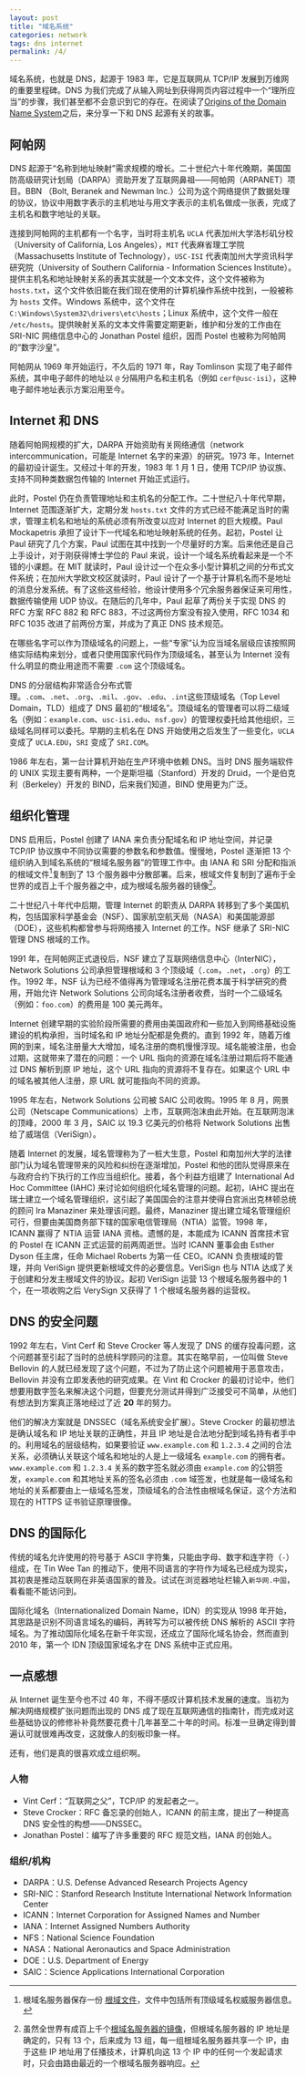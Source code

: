 ```yaml
---
layout: post
title: "域名系统"
categories: network
tags: dns internet
permalink: /4/
---
```



域名系统，也就是 DNS，起源于 1983 年，它是互联网从 TCP/IP 发展到万维网的重要里程碑。DNS 为我们完成了从输入网址到获得网页内容过程中一个“理所应当”的步骤，我们甚至都不会意识到它的存在。在阅读了[Origins of the Domain Name System](https://ieeexplore.ieee.org/document/8700196)之后，来分享一下和 DNS 起源有关的故事。

## 阿帕网

DNS 起源于“名称到地址映射”需求规模的增长。二十世纪六十年代晚期，美国国防高级研究计划局（DARPA）资助开发了互联网鼻祖——阿帕网（ARPANET）项目。BBN （Bolt, Beranek and Newman Inc.）公司为这个网络提供了数据处理的协议，协议中用数字表示的主机地址与用文字表示的主机名做成一张表，完成了主机名和数字地址的关联。

连接到阿帕网的主机都有一个名字，当时将主机名 `UCLA` 代表加州大学洛杉矶分校（University of California, Los Angeles），`MIT` 代表麻省理工学院（Massachusetts Institute of Technology），`USC-ISI` 代表南加州大学资讯科学研究院（University of Southern California - Information Sciences Institute）。提供主机名和地址映射关系的表其实就是一个文本文件，这个文件被称为 `hosts.txt`，这个文件依旧能在我们现在使用的计算机操作系统中找到，一般被称为 `hosts` 文件。Windows 系统中，这个文件在 `C:\Windows\System32\drivers\etc\hosts`；Linux 系统中，这个文件一般在 `/etc/hosts`。提供映射关系的文本文件需要定期更新，维护和分发的工作由在 SRI-NIC 网络信息中心的 Jonathan Postel 组织，因而 Postel 也被称为阿帕网的“数字沙皇”。

阿帕网从 1969 年开始运行，不久后的 1971 年，Ray Tomlinson 实现了电子邮件系统，其中电子邮件的地址以 `@` 分隔用户名和主机名（例如 `cerf@usc-isi`），这种电子邮件地址表示方案沿用至今。

## Internet 和 DNS
随着阿帕网规模的扩大，DARPA 开始资助有关网络通信（network intercommunication，可能是 Internet 名字的来源）的研究。1973 年，Internet 的最初设计诞生。又经过十年的开发，1983 年 1 月 1 日，使用 TCP/IP 协议族、支持不同种类数据包传输的 Internet 开始正式运行。

此时，Postel 仍在负责管理地址和主机名的分配工作。二十世纪八十年代早期，Internet 范围逐渐扩大，定期分发 `hosts.txt` 文件的方式已经不能满足当时的需求，管理主机名和地址的系统必须有所改变以应对 Internet 的巨大规模。Paul Mockapetris 承担了设计下一代域名和地址映射系统的任务。起初，Postel 让 Paul 研究了几个方案，Paul 试图在其中找到一个尽量好的方案。后来他还是自己上手设计，对于刚获得博士学位的 Paul 来说，设计一个域名系统看起来是一个不错的小课题。在 MIT 就读时，Paul 设计过一个在众多小型计算机之间的分布式文件系统；在加州大学欧文校区就读时，Paul 设计了一个基于计算机名而不是地址的消息分发系统。有了这些这些经验，他设计使用多个冗余服务器保证来可用性，数据传输使用 UDP 协议。在随后的几年中，Paul 起草了两份关于实现 DNS 的 RFC 方案 RFC 882 和 RFC 883，不过这两份方案没有投入使用，RFC 1034 和 RFC 1035 改进了前两份方案，并成为了真正 DNS 技术规范。

在哪些名字可以作为顶级域名的问题上，一些“专家”认为应当域名层级应该按照网络实际结构来划分，或者只使用国家代码作为顶级域名，甚至认为 Internet 没有什么明显的商业用途而不需要 `.com` 这个顶级域名。

DNS 的分层结构非常适合分布式管理。`.com`、`.net`、`.org`、`.mil`、`.gov`、`.edu`、`.int`这些顶级域名（Top Level Domain，TLD）组成了 DNS 最初的“根域名”。顶级域名的管理者可以将二级域名（例如：`example.com`、`usc-isi.edu`、`nsf.gov`）的管理权委托给其他组织，三级域名同样可以委托。早期的主机名在 DNS 开始使用之后发生了一些变化，`UCLA` 变成了 `UCLA.EDU`，`SRI` 变成了 `SRI.COM`。

1986 年左右，第一台计算机开始在生产环境中依赖 DNS。当时 DNS 服务端软件的 UNIX 实现主要有两种，一个是斯坦福（Stanford）开发的 Druid，一个是伯克利（Berkeley）开发的 BIND，后来我们知道，BIND 使用更为广泛。

## 组织化管理
DNS 启用后，Postel 创建了 IANA 来负责分配域名和 IP 地址空间，并记录 TCP/IP 协议族中不同协议需要的参数名和参数值。慢慢地，Postel 逐渐把 13 个组织纳入到域名系统的“根域名服务器”的管理工作中。由 IANA 和 SRI 分配和指派的根域文件[^1]复制到了 13 个服务器中分散部署。后来，根域文件复制到了遍布于全世界的成百上千个服务器之中，成为根域名服务器的镜像[^2]。

二十世纪八十年代中后期，管理 Internet 的职责从 DARPA 转移到了多个美国机构，包括国家科学基金会（NSF）、国家航空航天局（NASA）和美国能源部（DOE），这些机构都曾参与将网络接入 Internet 的工作。NSF 继承了 SRI-NIC 管理 DNS 根域的工作。

1991 年，在阿帕网正式退役后，NSF 建立了互联网络信息中心（InterNIC），Network Solutions 公司承担管理根域和 3 个顶级域（`.com`，`.net`，`.org`）的工作。1992 年，NSF 认为已经不值得再为管理域名注册花费本属于科学研究的费用，开始允许 Network Solutions 公司向域名注册者收费，当时一个二级域名（例如：`foo.com`）的费用是 100 美元两年。

Internet 创建早期的实验阶段所需要的费用由美国政府和一些加入到网络基础设施建设的机构承担，当时域名和 IP 地址分配都是免费的。直到 1992 年，随着万维网的到来，域名注册量大大增加，域名注册的商机慢慢浮现。域名能被注册，也会过期，这就带来了潜在的问题：一个 URL 指向的资源在域名注册过期后将不能通过 DNS 解析到原 IP 地址，这个 URL 指向的资源将不复存在。如果这个 URL 中的域名被其他人注册，原 URL 就可能指向不同的资源。

1995 年左右，Network Solutions 公司被 SAIC 公司收购。1995 年 8 月，网景公司（Netscape Communications）上市，互联网泡沫由此开始。在互联网泡沫的顶峰，2000 年 3 月，SAIC 以 19.3 亿美元的价格将 Network Solutions 出售给了威瑞信（VeriSign）。

随着 Internet 的发展，域名管理称为了一桩大生意，Postel 和南加州大学的法律部门认为域名管理带来的风险和纠纷在逐渐增加，Postel 和他的团队觉得原来在与政府合约下执行的工作应当组织化。接着，各个利益方组建了 International Ad Hoc Committee (IAHC) 来讨论如何组织化域名管理的问题。起初，IAHC 提出在瑞士建立一个域名管理组织，这引起了美国国会的注意并使得白宫派出克林顿总统的顾问 Ira Manaziner 来处理该问题。最终，Manaziner 提出建立域名管理组织可行，但要由美国商务部下辖的国家电信管理局（NTIA）监管。1998 年，ICANN 赢得了 NTIA 运营 IANA 资格。遗憾的是，本能成为 ICANN 首席技术官的 Postel 在 ICANN 正式运营的前两周逝世。当时 ICANN 董事会由 Esther Dyson 任主席，任命 Michael Roberts 为第一任 CEO。ICANN 负责根域的管理，并向 VeriSign 提供更新根域文件的必要信息。VeriSign 也与 NTIA 达成了关于创建和分发主根域文件的协议。起初 VeriSign 运营 13 个根域名服务器中的 1 个，在一项收购之后 VerySign 又获得了 1 个根域名服务器的运营权。

## DNS 的安全问题
1992 年左右，Vint Cerf 和 Steve Crocker 等人发现了 DNS 的缓存投毒问题，这个问题甚至引起了当时的总统科学顾问的注意。其实在略早前，一位叫做 Steve Bellovin 的人就已经发现了这个问题，不过为了防止这个问题被用于恶意攻击，Bellovin 并没有立即发表他的研究成果。在 Vint 和 Crocker 的最初讨论中，他们想要用数字签名来解决这个问题，但要充分测试并得到广泛接受可不简单，从他们有想法到方案真正落地经过了近 **20** 年的努力。

他们的解决方案就是 DNSSEC（域名系统安全扩展）。Steve Crocker 的最初想法是确认域名和 IP 地址关联的正确性，并且 IP 地址是合法地分配到域名持有者手中的。利用域名的层级结构，如果要验证 `www.example.com` 和 `1.2.3.4` 之间的合法关系，必须确认关联这个域名和地址的人是上一级域名 `example.com` 的拥有者。`www.example.com` 和 `1.2.3.4` 关系的数字签名就必须由 `example.com` 的公钥签发，`example.com` 和其地址关系的签名必须由 `.com` 域签发，也就是每一级域名和地址的关系都要由上一级域名签发，顶级域名的合法性由根域名保证，这个方法和现在的 HTTPS 证书验证原理很像。

## DNS 的国际化
传统的域名允许使用的符号基于 ASCII 字符集，只能由字母、数字和连字符（`-`）组成，在 Tin Wee Tan 的推动下，使用不同语言的字符作为域名已经成为现实，其初衷是推动互联网在非英语国家的普及。试试在浏览器地址栏输入`新华网.中国`，看看能不能访问到。

国际化域名（Internationalized Domain Name，IDN）的实现从 1998 年开始，其思路是识别不同语言域名的编码，再转写为可以被传统 DNS 解析的 ASCII 字符域名。为了推动国际化域名在新千年实现，还成立了国际化域名协会，然而直到 2010 年，第一个 IDN 顶级国家域名才在 DNS 系统中正式应用。

## 一点感想
从 Internet 诞生至今也不过 40 年，不得不感叹计算机技术发展的速度。当初为解决网络规模扩张问题而出现的 DNS 成了现在互联网通信的指南针，而完成对这些基础协议的修修补补竟然要花费十几年甚至二十年的时间。标准一旦确定得到普遍认可就很难再改变，这就像人的刻板印象一样。

还有，他们是真的很喜欢成立组织啊。

### 人物
- Vint Cerf：“互联网之父”，TCP/IP 的发起者之一。
- Steve Crocker：RFC 备忘录的创始人，ICANN 的前主席，提出了一种提高 DNS 安全性的构想——DNSSEC。
- Jonathan Postel：编写了许多重要的 RFC 规范文档，IANA 的创始人。
  
### 组织/机构
- DARPA：U.S. Defense Advanced Research Projects Agency
- SRI-NIC：Stanford Research Institute International Network Information Center
- ICANN：Internet Corporation for Assigned Names and Number
- IANA：Internet Assigned Numbers Authority
- NFS：National Science Foundation
- NASA：National Aeronautics and Space Administration
- DOE：U.S. Department of Energy
- SAIC：Science Applications International Corporation

[^1]:根域名服务器保存一份 [根域文件](https://www.iana.org/domains/root/files)，文件中包括所有顶级域名权威服务器信息。
[^2]:虽然全世界有成百上千个[根域名服务器的镜像](https://root-servers.org/)，但根域名服务器的 IP 地址是确定的，只有 13 个，后来成为 13 组，每一组根域名服务器共享一个 IP，由于这些 IP 地址用了任播技术，计算机向这 13 个 IP 中的任何一个发起请求时，只会由路由最近的一个根域名服务器响应。